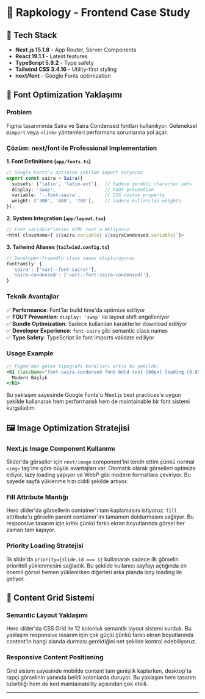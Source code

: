 # 🎵 Rapkology - Frontend Case Study

## 🚀 Tech Stack

- **Next.js 15.1.8** - App Router, Server Components
- **React 19.1.1** - Latest features  
- **TypeScript 5.9.2** - Type safety
- **Tailwind CSS 3.4.16** - Utility-first styling
- **next/font** - Google Fonts optimization

## 📝 Font Optimization Yaklaşımı

### Problem
Figma tasarımında Saira ve Saira Condensed fontları kullanılıyor. Geleneksel `@import` veya `<link>` yöntemleri performans sorunlarına yol açar.

### Çözüm: next/font ile Professional Implementation

**1. Font Definitions (`app/fonts.ts`)**
```typescript
// Google Fonts'u optimize şekilde import ediyoruz
export const saira = Saira({
  subsets: ['latin', 'latin-ext'],  // Sadece gerekli character sets
  display: 'swap',                  // FOUT prevention
  variable: '--font-saira',         // CSS custom property
  weight: ['300', '400', '700'],    // Sadece kullanılan weights
});
```

**2. System Integration (`app/layout.tsx`)**
```typescript
// Font variable'larını HTML root'a ekliyoruz
<html className={`${saira.variable} ${sairaCondensed.variable}`}>
```

**3. Tailwind Aliases (`tailwind.config.ts`)**
```typescript
// Developer-friendly class names oluşturuyoruz
fontFamily: {
  'saira': ['var(--font-saira)'],
  'saira-condensed': ['var(--font-saira-condensed)'],
}
```

### Teknik Avantajlar

✅ **Performance**: Font'lar build time'da optimize ediliyor  
✅ **FOUT Prevention**: `display: 'swap'` ile layout shift engelleniyor  
✅ **Bundle Optimization**: Sadece kullanılan karakterler download ediliyor  
✅ **Developer Experience**: `font-saira` gibi semantic class names  
✅ **Type Safety**: TypeScript ile font imports validate ediliyor  

### Usage Example
```jsx
// Figma'dan gelen tipografi kuralları artık bu şekilde:
<h1 className="font-saira-condensed font-bold text-[60px] leading-[0.89]">
  Modern Başlık
</h1>
```

Bu yaklaşım sayesinde Google Fonts'u Next.js best practices'e uygun şekilde kullanarak hem performanslı hem de maintainable bir font sistemi kurguladım.

## 🖼️ Image Optimization Stratejisi

### Next.js Image Component Kullanımı
Slider'da görseller için `next/image` component'ini tercih ettim çünkü normal `<img>` tag'ine göre büyük avantajları var. Otomatik olarak görselleri optimize ediyor, lazy loading yapıyor ve WebP gibi modern formatlara çeviriyor. Bu sayede sayfa yüklenme hızı ciddi şekilde artıyor.

### Fill Attribute Mantığı
Hero slider'da görsellerin container'ı tam kaplamasını istiyoruz. `fill` attribute'u görselin parent container'ını tamamen doldurmasını sağlıyor. Bu responsive tasarım için kritik çünkü farklı ekran boyutlarında görsel her zaman tam kapıyor.

### Priority Loading Stratejisi
İlk slide'da `priority={slide.id === 1}` kullanarak sadece ilk görselin prioriteli yüklenmesini sağladık. Bu şekilde kullanıcı sayfayı açtığında en önemli görsel hemen yüklenirken diğerleri arka planda lazy loading ile geliyor.

## 📐 Content Grid Sistemi

### Semantic Layout Yaklaşımı
Hero slider'da CSS Grid ile 12 kolonluk semantik layout sistemi kurduk. Bu yaklaşım responsive tasarım için çok güçlü çünkü farklı ekran boyutlarında content'in hangi alanda durması gerektiğini net şekilde kontrol edebiliyoruz.

### Responsive Content Positioning
Grid sistem sayesinde mobilde content tam genişlik kaplarken, desktop'ta rapçi görselinin yanında belirli kolonlarda duruyor. Bu yaklaşım hem tasarım tutarlılığı hem de kod maintainability açısından çok etkili.

---

